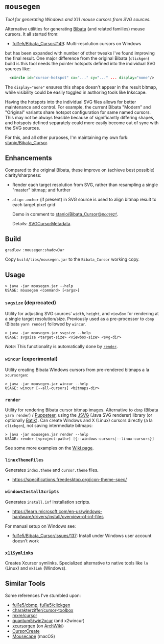 # `mousegen`

_Tool for generating Windows and X11 mouse cursors from SVG sources._

Alternative utilities for generating
[Bibata](https://github.com/ful1e5/Bibata_Cursor) (and related families) mouse
cursors.  It all started from:

-   [ful1e5/Bibata_Cursor#149](https://github.com/ful1e5/Bibata_Cursor/issues/149):
    Multi-resolution cursors on Windows

but has been expanded with number of other tweaks I've found improving the
final result.  One major difference from the original Bibata (`clickgen`) build
is this tool needs the pointer hotspots defined into the individual SVG sources
like:

```xml
  <circle id="cursor-hotspot" cx="..." cy="..." ... display="none"/>
```

The `display="none"` ensures this shape doesn't appear in the result bitmap,
while visibility could be easily toggled in authoring tools like Inkscape.

Having the hotspots into the individual SVG files allows for better maintenance
and control.  For example, the current Bibata "Modern" and "Original" variants
share hotspot configuration for same named cursors.  This may not be always
feasible because of significantly differing shapes, and hotspots defined
separately could more easily become out of sync with the SVG sources.

For this, and all other purposes, I'm maintaining my own fork:
[stanio/Bibata_Cursor](https://github.com/stanio/Bibata_Cursor).

## Enhancements

Compared to the original Bibata, these improve on (achieve best possible)
clarity/sharpness:

-   Render each target resolution from SVG, rather than resampling a single
    "master" bitmap; and further
-   `align-anchor` (if present) in SVG source is used to align bitmap result to
    each target pixel grid

    Demo in comment to [stanio/Bibata_Cursor@`8cc992f`](https://github.com/stanio/Bibata_Cursor/commit/8cc992faefc8d9327957d0d7a58b0ac1687bcc5f#commitcomment-131173743).

    Details: [SVGCursorMetadata](src/main/java/io/github/stanio/mousegen/svg/SVGCursorMetadata.java).

## Build

    gradlew :mousegen:shadowJar

Copy `build/libs/mousegen.jar` to the `Bibata_Cursor` working copy.

## Usage

    > java -jar mousegen.jar --help
    USAGE: mousegen <command> [<args>]

### `svgsize` (deprecated)

Utility for adjusting SVG sources' `width`, `height`, and `viewBox` for
rendering at a single target resolution/size.  Previously used as a
pre-processor to `cbmp` (Bibata `yarn render`) followed by `wincur`.

    > java -jar mousegen.jar svgsize --help
    USAGE: svgsize <target-size> <viewbox-size> <svg-dir>

_Note:_ This functionality is automatically done by [`render`](#render).

### `wincur` (experimental)

Utility creating Bibata Windows cursors from pre-rendered bitmaps a la
`xcursorgen`:

    > java -jar mousegen.jar wincur --help
    USAGE: wincur [--all-cursors] <bitmaps-dir>

### `render`

Utility for rendering Bibata cursor bitmap images.  Alternative to `cbmp`
(Bibata `yarn render`) / [Puppeteer](https://pptr.dev/), using the
[JSVG](https://github.com/weisJ/jsvg) (Java SVG renderer) library (or
optionally [Batik](https://xmlgraphics.apache.org/batik/)).  Can create
Windows and X (Linux) cursors directly (a la `clickgen`), not saving
intermediate bitmaps:

    > java -jar mousegen.jar render --help
    USAGE: render [<project-path>] [{--windows-cursors|--linux-cursors}]

See some more examples on the
[Wiki page](https://github.com/stanio/stanio-misc/wiki/mousegen).

### `linuxThemeFiles`

Generates `index.theme` and `cursor.theme` files.

-   https://specifications.freedesktop.org/icon-theme-spec/

### `windowsInstallScripts`

Generates `install.inf` installation scripts.

-   https://learn.microsoft.com/en-us/windows-hardware/drivers/install/overview-of-inf-files

For manual setup on Windows see:

-   [ful1e5/Bibata_Cursor/issues/137](https://github.com/ful1e5/Bibata_Cursor/issues/137#issuecomment-1731713946):
    Install under Windows user account doesn't work

### `x11Symlinks`

Creates Xcursor symlinks.  Specialized alternative to native tools like
`ln` (Linux) and `mklink` (Windows).

## Similar Tools

Some references I've stumbled upon:

-   [ful1e5/cbmp](https://github.com/ful1e5/cbmp),
    [ful1e5/clickgen](https://github.com/ful1e5/clickgen)
-   [charakterziffer/cursor-toolbox](https://github.com/charakterziffer/cursor-toolbox)
-   [mxre/cursor](https://github.com/mxre/cursor)
-   [quantum5/win2xcur](https://github.com/quantum5/win2xcur) (and x2wincur)
-   [xcursorgen](https://gitlab.freedesktop.org/xorg/app/xcursorgen)
    (on [ArchWiki](https://wiki.archlinux.org/title/Xcursorgen))
-   [CursorCreate](https://github.com/isaacrobinson2000/CursorCreate)
-   [Mousecape](https://github.com/alexzielenski/Mousecape) (macOS)
